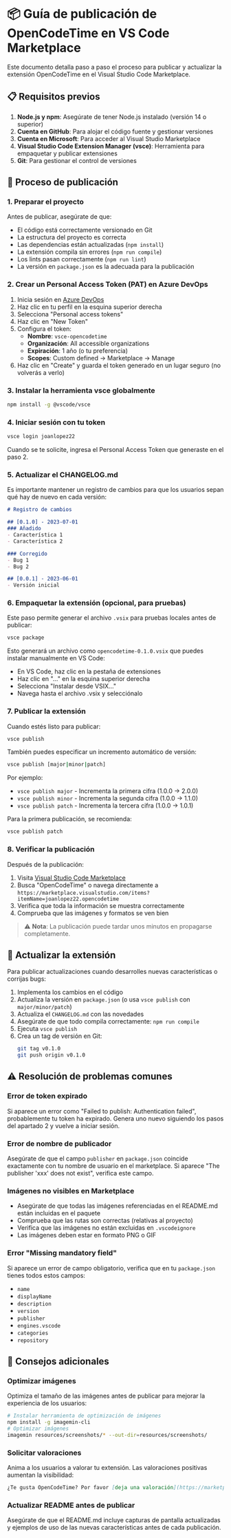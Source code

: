 # 📦 Guía de publicación de OpenCodeTime en VS Code Marketplace

Este documento detalla paso a paso el proceso para publicar y actualizar la extensión OpenCodeTime en el Visual Studio Code Marketplace.

## 📋 Requisitos previos

1. **Node.js y npm**: Asegúrate de tener Node.js instalado (versión 14 o superior)
2. **Cuenta en GitHub**: Para alojar el código fuente y gestionar versiones
3. **Cuenta en Microsoft**: Para acceder al Visual Studio Marketplace
4. **Visual Studio Code Extension Manager (vsce)**: Herramienta para empaquetar y publicar extensiones
5. **Git**: Para gestionar el control de versiones

## 🚀 Proceso de publicación

### 1. Preparar el proyecto

Antes de publicar, asegúrate de que:

- El código está correctamente versionado en Git
- La estructura del proyecto es correcta
- Las dependencias están actualizadas (`npm install`)
- La extensión compila sin errores (`npm run compile`)
- Los lints pasan correctamente (`npm run lint`)
- La versión en `package.json` es la adecuada para la publicación

### 2. Crear un Personal Access Token (PAT) en Azure DevOps

1. Inicia sesión en [Azure DevOps](https://dev.azure.com/)
2. Haz clic en tu perfil en la esquina superior derecha
3. Selecciona "Personal access tokens"
4. Haz clic en "New Token"
5. Configura el token:
   - **Nombre**: `vsce-opencodetime`
   - **Organización**: All accessible organizations
   - **Expiración**: 1 año (o tu preferencia)
   - **Scopes**: Custom defined → Marketplace → Manage
6. Haz clic en "Create" y guarda el token generado en un lugar seguro (no volverás a verlo)

### 3. Instalar la herramienta vsce globalmente

```bash
npm install -g @vscode/vsce
```

### 4. Iniciar sesión con tu token

```bash
vsce login joanlopez22
```

Cuando se te solicite, ingresa el Personal Access Token que generaste en el paso 2.

### 5. Actualizar el CHANGELOG.md

Es importante mantener un registro de cambios para que los usuarios sepan qué hay de nuevo en cada versión:

```markdown
# Registro de cambios

## [0.1.0] - 2023-07-01
### Añadido
- Característica 1
- Característica 2

### Corregido
- Bug 1
- Bug 2

## [0.0.1] - 2023-06-01
- Versión inicial
```

### 6. Empaquetar la extensión (opcional, para pruebas)

Este paso permite generar el archivo `.vsix` para pruebas locales antes de publicar:

```bash
vsce package
```

Esto generará un archivo como `opencodetime-0.1.0.vsix` que puedes instalar manualmente en VS Code:
- En VS Code, haz clic en la pestaña de extensiones
- Haz clic en "..." en la esquina superior derecha
- Selecciona "Instalar desde VSIX..."
- Navega hasta el archivo .vsix y selecciónalo

### 7. Publicar la extensión

Cuando estés listo para publicar:

```bash
vsce publish
```

También puedes especificar un incremento automático de versión:

```bash
vsce publish [major|minor|patch]
```

Por ejemplo:
- `vsce publish major` - Incrementa la primera cifra (1.0.0 → 2.0.0)
- `vsce publish minor` - Incrementa la segunda cifra (1.0.0 → 1.1.0)
- `vsce publish patch` - Incrementa la tercera cifra (1.0.0 → 1.0.1)

Para la primera publicación, se recomienda:

```bash
vsce publish patch
```

### 8. Verificar la publicación

Después de la publicación:

1. Visita [Visual Studio Code Marketplace](https://marketplace.visualstudio.com/)
2. Busca "OpenCodeTime" o navega directamente a `https://marketplace.visualstudio.com/items?itemName=joanlopez22.opencodetime`
3. Verifica que toda la información se muestra correctamente
4. Comprueba que las imágenes y formatos se ven bien

> ⚠️ **Nota**: La publicación puede tardar unos minutos en propagarse completamente.

## 🔄 Actualizar la extensión

Para publicar actualizaciones cuando desarrolles nuevas características o corrijas bugs:

1. Implementa los cambios en el código
2. Actualiza la versión en `package.json` (o usa `vsce publish` con `major/minor/patch`)
3. Actualiza el `CHANGELOG.md` con las novedades
4. Asegúrate de que todo compila correctamente: `npm run compile`
5. Ejecuta `vsce publish`
6. Crea un tag de versión en Git:
   ```bash
   git tag v0.1.0
   git push origin v0.1.0
   ```

## ⚠️ Resolución de problemas comunes

### Error de token expirado
Si aparece un error como "Failed to publish: Authentication failed", probablemente tu token ha expirado. Genera uno nuevo siguiendo los pasos del apartado 2 y vuelve a iniciar sesión.

### Error de nombre de publicador
Asegúrate de que el campo `publisher` en `package.json` coincide exactamente con tu nombre de usuario en el marketplace. Si aparece "The publisher 'xxx' does not exist", verifica este campo.

### Imágenes no visibles en Marketplace
- Asegúrate de que todas las imágenes referenciadas en el README.md están incluidas en el paquete 
- Comprueba que las rutas son correctas (relativas al proyecto)
- Verifica que las imágenes no están excluidas en `.vscodeignore`
- Las imágenes deben estar en formato PNG o GIF

### Error "Missing mandatory field"
Si aparece un error de campo obligatorio, verifica que en tu `package.json` tienes todos estos campos:
- `name`
- `displayName`
- `description`
- `version`
- `publisher`
- `engines.vscode`
- `categories`
- `repository`

## 📌 Consejos adicionales

### Optimizar imágenes
Optimiza el tamaño de las imágenes antes de publicar para mejorar la experiencia de los usuarios:
```bash
# Instalar herramienta de optimización de imágenes
npm install -g imagemin-cli
# Optimizar imágenes
imagemin resources/screenshots/* --out-dir=resources/screenshots/
```

### Solicitar valoraciones
Anima a los usuarios a valorar tu extensión. Las valoraciones positivas aumentan la visibilidad:
```markdown
¿Te gusta OpenCodeTime? Por favor [deja una valoración](https://marketplace.visualstudio.com/items?itemName=joanlopez22.opencodetime&ssr=false#review-details) en el Marketplace.
```

### Actualizar README antes de publicar
Asegúrate de que el README.md incluye capturas de pantalla actualizadas y ejemplos de uso de las nuevas características antes de cada publicación. 